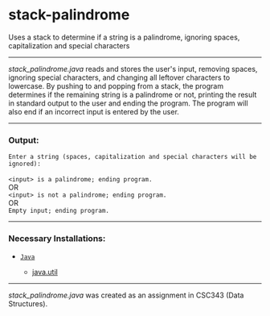 # stack-palindrome
Uses a stack to determine if a string is a palindrome, ignoring spaces, capitalization and special characters

---

*stack_palindrome.java* reads and stores the user's input, removing spaces, ignoring special characters, and changing all leftover characters to lowercase. By pushing to and popping from a stack, the program determines if the remaining string is a palindrome or not, printing the result in standard output to the user and ending the program. The program will also end if an incorrect input is entered by the user.

---

<h3>Output:</h3>

`Enter a string (spaces, capitalization and special characters will be ignored):`<br><br>`<input> is a palindrome; ending program.
`<br>OR<br>`<input> is not a palindrome; ending program.`<br>OR<br>`Empty input; ending program.`

---

<h3>Necessary Installations:</h3>

* [`Java`](https://www.java.com/en/)

  * [java.util](https://docs.oracle.com/javase/7/docs/api/java/util/package-summary.html)

---

*stack_palindrome.java* was created as an assignment in CSC343 (Data Structures).
